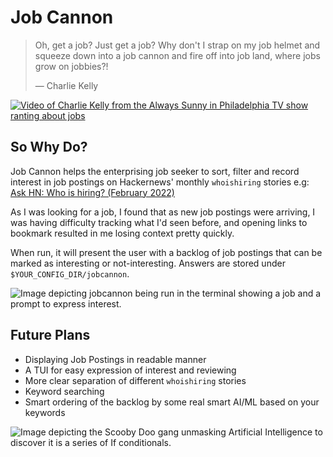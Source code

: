 # Job Cannon

> Oh, get a job? Just get a job? Why don't I strap on my job helmet and squeeze down into a job cannon and fire off into job land, where jobs grow on jobbies?!
>
> &mdash; Charlie Kelly

[![Video of Charlie Kelly from the Always Sunny in Philadelphia TV show ranting about jobs](https://user-images.githubusercontent.com/1611510/152539247-5c6eb779-a862-4ca9-aa22-8669647a255c.png)](https://www.youtube.com/watch?v=ZXnifPfxK0Q)

## So Why Do?

Job Cannon helps the enterprising job seeker to sort, filter and record interest in job postings on Hackernews' monthly `whoishiring` stories e.g: [Ask HN: Who is hiring? (February 2022)](https://news.ycombinator.com/item?id=30164271)

As I was looking for a job, I found that as new job postings were arriving, I was having difficulty tracking what I'd seen before, and opening links to bookmark resulted in me losing context pretty quickly.

When run, it will present the user with a backlog of job postings that can be marked as interesting or not-interesting. Answers are stored under `$YOUR_CONFIG_DIR/jobcannon`.

![Image depicting jobcannon being run in the terminal showing a job and a prompt to express interest.](https://user-images.githubusercontent.com/1611510/152540086-0a6813c1-e677-4ce3-92ae-965eeabb0949.png)

## Future Plans

- Displaying Job Postings in readable manner
- A TUI for easy expression of interest and reviewing
- More clear separation of different `whoishiring` stories
- Keyword searching
- Smart ordering of the backlog by some real smart AI/ML based on your keywords

![Image depicting the Scooby Doo gang unmasking Artificial Intelligence to discover it is a series of If conditionals.](https://img-9gag-fun.9cache.com/photo/aOYA1mE_700bwp.webp)

